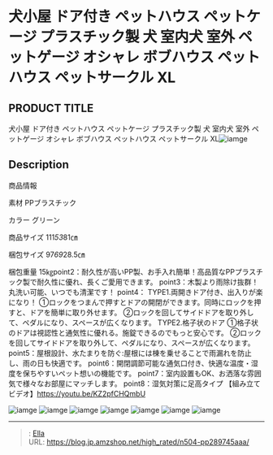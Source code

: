 # 犬小屋 ドア付き ペットハウス ペットケージ プラスチック製 犬 室内犬 室外 ペットゲージ オシャレ ボブハウス ペットハウス ペットサークル XL


## PRODUCT TITLE 

犬小屋 ドア付き ペットハウス ペットケージ プラスチック製 犬 室内犬 室外 ペットゲージ オシャレ ボブハウス ペットハウス ペットサークル XL![iamge](https://b2bfiles1.gigab2b.cn/image/wkseller/1157/20220314_41fe3bcddadfae9ab93d68a5d7c6c59f.jpg)

## Description

商品情報




素材
PPブラスチック


カラー
グリーン


商品サイズ
111*53*81㎝


梱包サイズ
97*69*28.5㎝


梱包重量
15㎏point2：耐久性が高いPP製、お手入れ簡単！高品質なPPプラスチック製で耐久性に優れ、長くご愛用できます。
point3：木製より雨除け抜群！丸洗い可能、いつでも清潔です！
point4： TYPE1.両開きドア付き、出入りが楽になり！ ①ロックをつまんで押すとドアの開閉ができます。同時にロックを押すと、ドアを簡単に取り外せます。 ②ロックを回してサイドドアを取り外して、ペダルになり、スペースが広くなります。 TYPE2.格子状のドア ①格子状のドアは視認性と通気性に優れる。施錠できるのでもっと安心です。 ②ロックを回してサイドドアを取り外して、ペダルになり、スペースが広くなります。
point5：屋根設計、水たまりを防ぐ:屋根には棟を乗せることで雨漏れを防止し、雨の日も快適です。
point6：開閉調節可能な通気口付き、快適な温度・湿度を保ちやすいペット想いの機能です。
point7：室内設置もOK、お洒落な雰囲気で様々なお部屋にマッチします。
point8：湿気対策に足高タイプ
【組み立てビデオ】https://youtu.be/KZ2pfCHQmbU


![iamge](https://b2bfiles1.gigab2b.cn/image/wkseller/1157/20220314_fc030ecd1a0d070d7aaef137b9373405.jpg)
![iamge](https://b2bfiles1.gigab2b.cn/image/wkseller/1157/20220314_d4c409183f1dd488032d4b787cb35c9c.jpg)
![iamge](https://b2bfiles1.gigab2b.cn/image/wkseller/1157/20220314_a924fd9d0094d04f74b6cd16f0e69946.jpg)
![iamge](https://b2bfiles1.gigab2b.cn/image/wkseller/1157/20220314_cb72218a6c7fbeeddfdd5372637be2b1.jpg)
![iamge](https://b2bfiles1.gigab2b.cn/image/wkseller/1157/20220323_e99e929da9d6c15632f4539fa90aeee3.jpg)
![iamge](https://b2bfiles1.gigab2b.cn/image/wkseller/1157/20231129_086947140397aea6017a6d58930d7c0f.jpg)
![iamge](nan)


---

> : [Ella](https://blog.jp.amzshop.net/)  
> URL: https://blog.jp.amzshop.net/high_rated/n504-pp289745aaa/  

